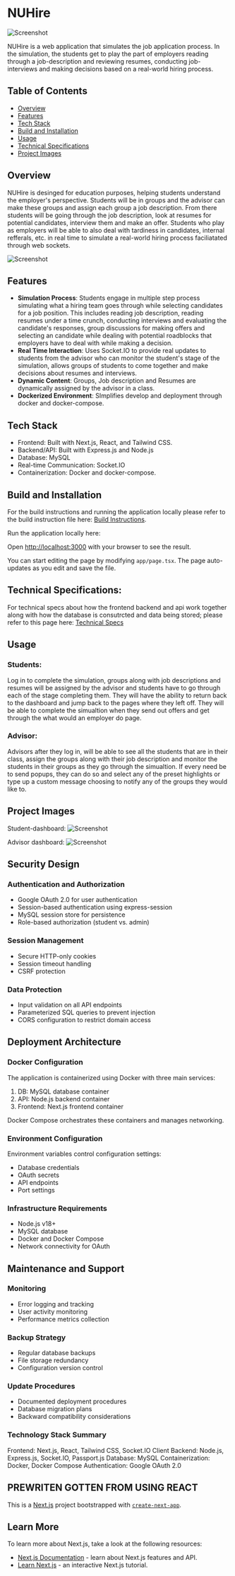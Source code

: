 # NUHire

![Screenshot](/project-screenshots/nuhire_vector.png)

NUHire is a web application that simulates the job application process. In the simulation, the students get to play the part of employers reading through a job-description and reviewing resumes, conducting job-interviews and making decisions based on a real-world hiring process.

## Table of Contents
- [Overview](#overview)
- [Features](#features)
- [Tech Stack](#tech-stack)
- [Build and Installation](#build-and-installation)
- [Usage](#usage)
- [Technical Specifications](#technical-specifications)
- [Project Images](#project-images)


## Overview

NUHire is desinged for education purposes, helping students understand the employer's perspective. Students will be in groups and the advisor can make these groups and assign each group a job description. From there students will be going through the job description, look at resumes for potential candidates, interview them and make an offer. Students who play as employers will be able to also deal with tardiness in candidates, internal refferals, etc. in real time to simulate a real-world hiring process faciliatated through web sockets. 

![Screenshot](/project-screenshots/landing_page.png)

## Features

- **Simulation Process**: Students engage in multiple step process simulating what a hiring team goes through while selecting candidates for a job position. This includes reading job description, reading resumes under a time crunch, conducting interviews and evaluating the candidate's responses, group discussions for making offers and selecting an candidate while dealing with potential roadblocks that employers have to deal with while making a decision. 
- **Real Time Interaction**: Uses Socket.IO to provide real updates to students from the advisor who can monitor the student's stage of the simulation, allows groups of students to come together and make decisions about resumes and interviews.
- **Dynamic Content**: Groups, Job description and Resumes are dynamically assigned by the advisor in a class.
- **Dockerized Environment**: SImplifies develop and deployment through docker and docker-compose.

## Tech Stack
- Frontend: Built with Next.js, React, and Tailwind CSS.
- Backend/API: Built with Express.js and Node.js 
- Database: MySQL
- Real-time Communication: Socket.IO
- Containerization: Docker and docker-compose. 

## Build and Installation 

For the build instructions and running the application locally please refer to the build instruction file here: [Build Instructions](BUILD.md). 

Run the application locally here:

Open [http://localhost:3000](http://localhost:3000) with your browser to see the result.

You can start editing the page by modifying `app/page.tsx`. The page auto-updates as you edit and save the file.

## Technical Specifications: 

For technical specs about how the frontend backend and api work together along with how the database is consutrcted and data being stored; please refer to this page here: [Technical Specs](TECHNICAL_SPECS.md)

## Usage

### Students: 
Log in to complete the simulation, groups along with job descriptions and resumes will be assigned by the advisor and students have to go through each of the stage completing them. They will have the ability to return back to the dashboard and jump back to the pages where they left off. They will be able to complete the simualtion when they send out offers and get through the what would an employer do page. 

### Advisor: 
Advisors after they log in, will be able to see all the students that are in their class, assign the groups along with their job description and monitor the students in their groups as they go through the simualtion. If every need be to send popups, they can do so and select any of the preset highlights or type up a custom message choosing to notify any of the groups they would like to. 

## Project Images

Student-dashboard: 
![Screenshot](/project-screenshots/student_dashboard.png)

Advisor dashboard: 
![Screenshot](/project-screenshots/advisor_dashboard.png)

## Security Design

### Authentication and Authorization

- Google OAuth 2.0 for user authentication
- Session-based authentication using express-session
- MySQL session store for persistence
- Role-based authorization (student vs. admin)

### Session Management

- Secure HTTP-only cookies
- Session timeout handling
- CSRF protection

### Data Protection

- Input validation on all API endpoints
- Parameterized SQL queries to prevent injection
- CORS configuration to restrict domain access

## Deployment Architecture

### Docker Configuration
The application is containerized using Docker with three main services:

1. DB: MySQL database container
2. API: Node.js backend container
3. Frontend: Next.js frontend container

Docker Compose orchestrates these containers and manages networking.

### Environment Configuration

Environment variables control configuration settings:

- Database credentials
- OAuth secrets
- API endpoints
- Port settings

### Infrastructure Requirements

- Node.js v18+
- MySQL database
- Docker and Docker Compose
- Network connectivity for OAuth

## Maintenance and Support

### Monitoring

- Error logging and tracking
- User activity monitoring
- Performance metrics collection

### Backup Strategy

- Regular database backups
- File storage redundancy
- Configuration version control

### Update Procedures

- Documented deployment procedures
- Database migration plans
- Backward compatibility considerations

###  Technology Stack Summary

Frontend: Next.js, React, Tailwind CSS, Socket.IO Client
Backend: Node.js, Express.js, Socket.IO, Passport.js
Database: MySQL
Containerization: Docker, Docker Compose
Authentication: Google OAuth 2.0

## PREWRITEN GOTTEN FROM USING REACT
This is a [Next.js](https://nextjs.org) project bootstrapped with [`create-next-app`](https://nextjs.org/docs/app/api-reference/cli/create-next-app).

## Learn More

To learn more about Next.js, take a look at the following resources:

- [Next.js Documentation](https://nextjs.org/docs) - learn about Next.js features and API.
- [Learn Next.js](https://nextjs.org/learn) - an interactive Next.js tutorial.

